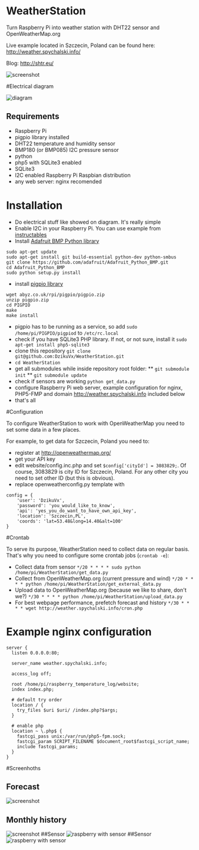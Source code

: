 # WeatherStation

Turn Raspberry Pi into weather station with DHT22 sensor and OpenWeatherMap.org

Live example located in Szczecin, Poland can be found here: http://weather.spychalski.info/

Blog: http://shtr.eu/

![screenshot](/assets/img/screen1.png)

#Electrical diagram

![diagram](/assets/img/WeatherStation_schem.png)

## Requirements

* Raspberry Pi
* pigpio library installed
* DHT22 temperature and humidity sensor
* BMP180 (or BMP085) I2C pressure sensor
* python
* php5 with SQLite3 enabled
* SQLite3
* I2C enabled Raspberry Pi Raspbian distribution
* any web server: nginx recomended

# Installation

* Do electrical stuff like showed on diagram. It's really simple
* Enable I2C in your Raspberry Pi. You can use example from [instructables](http://www.instructables.com/id/Raspberry-Pi-I2C-Python/)
* Install [Adafruit BMP Python library](https://learn.adafruit.com/using-the-bmp085-with-raspberry-pi/using-the-adafruit-bmp-python-library)
```
sudo apt-get update
sudo apt-get install git build-essential python-dev python-smbus
git clone https://github.com/adafruit/Adafruit_Python_BMP.git
cd Adafruit_Python_BMP
sudo python setup.py install
```
* install [pigpio library](http://abyz.co.uk/rpi/pigpio/)
```
wget abyz.co.uk/rpi/pigpio/pigpio.zip
unzip pigpio.zip
cd PIGPIO
make
make install
```
* pigpio has to be running as a service, so add `sudo /home/pi/PIGPIO/pigpiod` to `/etc/rc.local`
* check if you have SQLite3 PHP library. If not, or not sure, install it `sudo apt-get install php5-sqlite3`
* clone this repository `git clone git@github.com:DzikuVx/WeatherStation.git`
* `cd WeatherStation`
* get all submodules while inside repository root folder:
** `git submodule init`
** `git submodule update`
* check if sensors are working `python get_data.py`
* configure Raspberry Pi web server, example configuration for nginx, PHP5-FMP and domain http://weather.spychalski.info included below
* that's all

#Configuration

To configure WeatherStation to work with OpenWeatherMap you need to set some data in a few places.

For example, to get data for Szczecin, Poland you need to:
* register at http://openweathermap.org/
* get your API key
* edit website/config.inc.php and set `$config['cityId'] = 3083829;`. Of course, 3083829 is city ID for Szczecin, Poland. For any other city you need to set other ID (but this is obvious). 
* replace openweatherconfig.py template with
```
config = {
    'user': 'DzikuVx',
    'password': 'you_would_like_to_know',
    'api': 'yes_you_do_want_to_have_own_api_key',
    'location': 'Szczecin,PL',
    'coords': 'lat=53.48&long=14.40&alt=100'
}
```

#Crontab

To serve its purpose, WeatherStation need to collect data on regular basis. That's why you need to configure some crontab jobs (`crontab -e`):

* Collect data from sensor `*/20 * * * * sudo python /home/pi/WeatherStation/get_data.py`
* Collect from OpenWeatherMap.org (current pressure and wind) `*/20 * * * * python /home/pi/WeatherStation/get_external_data.py`
* Upload data to OpenWeatherMap.org (because we like to share, don't we?) `*/30 * * * * python /home/pi/WeatherStation/upload_data.py`
* For best webpage performance, prefetch forecast and history `*/30 * * * * wget http://weather.spychalski.info/cron.php`

# Example nginx configuration

```
server {
  listen 0.0.0.0:80;

  server_name weather.spychalski.info;

  access_log off;

  root /home/pi/raspberry_temperature_log/website;
  index index.php;

  # default try order
  location / {
    try_files $uri $uri/ /index.php?$args;
  }

  # enable php
  location ~ \.php$ {
    fastcgi_pass unix:/var/run/php5-fpm.sock;
    fastcgi_param SCRIPT_FILENAME $document_root$fastcgi_script_name;
    include fastcgi_params;
  }
}

```

#Screenhoths
## Forecast
![screenshot](/assets/img/screen2.png)
## Monthly history
![screenshot](/assets/img/screen3.png)
##Sensor
![raspberry with sensor](/assets/img/2.jpg)
##Sensor
![raspberry with sensor](/assets/img/4.jpeg)
